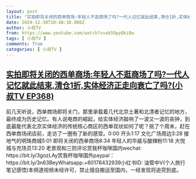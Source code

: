 ```yaml
---
layout: post
title: "实拍即将关闭的西单商场:年轻人不逛商场了吗?一代人记忆就此结束,清仓1折,实体经济正走向衰亡了吗?(小叔TV EP368)"
date: 2024-12-30T10:48:38.000Z
author: 小叔TV
from: https://www.youtube.com/watch?v=ak5OpyQki0w
tags: [ 小叔TV ]
comments: True
categories: [ 小叔TV ]
---
```

<!--1735555718000-->
[实拍即将关闭的西单商场:年轻人不逛商场了吗?一代人记忆就此结束,清仓1折,实体经济正走向衰亡了吗?(小叔TV EP368)](https://www.youtube.com/watch?v=ak5OpyQki0w)
------

<div>
前几天听说，西单商场即将关门，那里承载着几代北京土著和北漂者记忆的地方，最终成为历史记忆。有人说电商的崛起，给实体经济敲响了一波又一波的丧钟，到底最能代表北京实体经济的传统核心商区的西单现状如何了呢？挑了个周末，赶在西单商场闭店前，走访了一圈有了新的感受。0:00 开头1:17 文化广场周边3:28 接地气的明珠商城5:01 即将关闭的西单商场8:34 年轻人的华威与酸辣粉11:18 大悦城与充场员13:20 老景观和三则评论赏我杯咖啡国内wechat: https://bit.ly/3gozLAy赏我杯咖啡国外paypal：https://bit.ly/3n63BeyWhatsapp:+60178432939小红书ID: 油管中V(个人旅行笔记感悟)本频道视频未经许可，禁止擅自搬运至国内，一经发现将追究到底。
</div>
